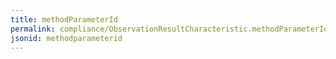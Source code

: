 ```yaml
---
title: methodParameterId
permalink: compliance/ObservationResultCharacteristic.methodParameterId.html
jsonid: methodparameterid
---
```


